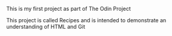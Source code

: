 This is my first project as part of The Odin Project

This project is called Recipes and is intended to demonstrate an understanding of HTML and Git
